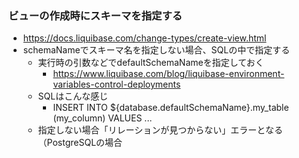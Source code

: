 
### ビューの作成時にスキーマを指定する

- https://docs.liquibase.com/change-types/create-view.html
- schemaNameでスキーマ名を指定しない場合、SQLの中で指定する
  - 実行時の引数などでdefaultSchemaNameを指定しておく
    - https://www.liquibase.com/blog/liquibase-environment-variables-control-deployments
  - SQLはこんな感じ
    - INSERT INTO ${database.defaultSchemaName}.my_table (my_column) VALUES ...
  - 指定しない場合「リレーションが見つからない」エラーとなる（PostgreSQLの場合
 
 
